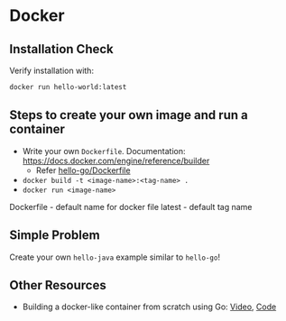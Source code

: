 # Docker

## Installation Check

Verify installation with:

```bash
docker run hello-world:latest
```

## Steps to create your own image and run a container

* Write your own `Dockerfile`. Documentation: <https://docs.docker.com/engine/reference/builder>
  - Refer [hello-go/Dockerfile](https://github.com/AgarwalConsulting/java-training/blob/master/code-samples/08-Docker/hello-go/Dockerfile)
* `docker build -t <image-name>:<tag-name> .`
* `docker run <image-name>`

Dockerfile - default name for docker file
latest - default tag name

## Simple Problem

Create your own `hello-java` example similar to `hello-go`!

## Other Resources

* Building a docker-like container from scratch using Go: [Video](https://www.youtube.com/watch?v=MHv6cWjvQjM&t=1316s), [Code](https://github.com/lizrice/containers-from-scratch)
